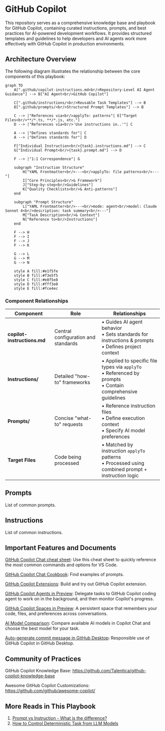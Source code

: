 # GitHub Copilot

This repository serves as a comprehensive knowledge base and playbook for GitHub Copilot, containing curated instructions, prompts, and best practices for AI-powered development workflows. It provides structured templates and guidelines to help developers and AI agents work more effectively with GitHub Copilot in production environments.

## Architecture Overview

The following diagram illustrates the relationship between the core components of this playbook:

```mermaid
graph TD
    A[".github/copilot-instructions.md<br/>Repository-Level AI Agent Guidance"] --> B["AI Agent<br/>GitHub Copilot"]
    
    C[".github/instructions/<br/>Reusable Task Templates"] --> B
    D[".github/prompts/<br/>Structured Prompt Templates"] --> B
    
    C --> |"References via<br/>applyTo: patterns"| E["Target Files<br/>**/*.ts, **/*.js, etc."]
    D --> |"References via<br/>'Use instructions in..'"| C
    
    A --> |"Defines standards for"| C
    A --> |"Defines standards for"| D
    
    F["Individual Instruction<br/>{task}.instructions.md"] --> C
    G["Individual Prompt<br/>{task}.prompt.md"] --> D
    
    F --> |"1:1 Correspondence"| G
    
    subgraph "Instruction Structure"
        H["YAML Frontmatter<br/>---<br/>applyTo: file patterns<br/>---"]
        I["Core Principles<br/>& Framework"]
        J["Step-by-step<br/>Guidelines"]
        K["Quality Checklists<br/>& Anti-patterns"]
    end
    
    subgraph "Prompt Structure"
        L["YAML Frontmatter<br/>---<br/>mode: agent<br/>model: Claude Sonnet 4<br/>description: task summary<br/>---"]
        M["Task Description<br/>& Context"]
        N["Reference to<br/>Instructions"]
    end
    
    F --> H
    F --> I
    F --> J
    F --> K
    
    G --> L
    G --> M
    G --> N
    
    style A fill:#e1f5fe
    style B fill:#f3e5f5
    style C fill:#e8f5e8
    style D fill:#fff3e0
    style E fill:#fce4ec
```

### Component Relationships

| Component | Role | Relationships |
|-----------|------|---------------|
| **copilot-instructions.md** | Central configuration and standards | • Guides AI agent behavior<br/>• Sets standards for instructions & prompts<br/>• Defines project context |
| **Instructions/** | Detailed "how-to" frameworks | • Applied to specific file types via `applyTo`<br/>• Referenced by prompts<br/>• Contain comprehensive guidelines |
| **Prompts/** | Concise "what-to" requests | • Reference instruction files<br/>• Define execution context<br/>• Specify AI model preferences |
| **Target Files** | Code being processed | • Matched by instruction `applyTo` patterns<br/>• Processed using combined prompt + instruction logic |

## Prompts

List of common prompts.

## Instructions

List of common instructions.

## Important Features and Documents

[GitHub Copilot Chat cheat sheet](https://docs.github.com/en/copilot/reference/cheat-sheet?tool=vscode): Use this cheat sheet to quickly reference the most common commands and options for VS Code.

[GitHub Copilot Chat Cookbook](https://docs.github.com/en/copilot/tutorials/copilot-chat-cookbook): Find examples of prompts.

[GitHub Copilot Extensions](https://docs.github.com/en/copilot/tutorials/try-extensions): Build and try out GitHub Copilot extension.

[GitHub Copilot Agents in Preview](https://docs.github.com/en/copilot/concepts/agents): Delegate tasks to GitHub Copilot coding agent to work on in the background, and then monitor Copilot's progress.

[GitHub Copilot Spaces in Preview](https://docs.github.com/en/copilot/how-tos/provide-context/use-copilot-spaces): A persistent space that remembers your code, files, and preferences across conversations.

[AI Model Comparison](https://docs.github.com/en/copilot/reference/ai-models/model-comparison): Compare available AI models in Copilot Chat and choose the best model for your task.

[Auto-generate commit message in GitHub Desktop](https://docs.github.com/en/copilot/responsible-use/copilot-in-github-desktop#about-copilot-in-github-desktop): Responsible use of GitHub Copilot in GitHub Desktop.

## Community of Practices

GitHub Copilot Knowledge Base: <https://github.com/Talentica/github-copilot-knowledge-base>

Awesome GitHub Copilot Customizations: <https://github.com/github/awesome-copilot/>

## More Reads in This Playbook

1. [Prompt vs Instruction - What is the difference?](./docs/PROMPT_VS_INSTRUCTION.md)
2. [How to Control Deterministic Task from LLM Models](./docs/CONTROL_DETERMINISTIC_TASK.md)
